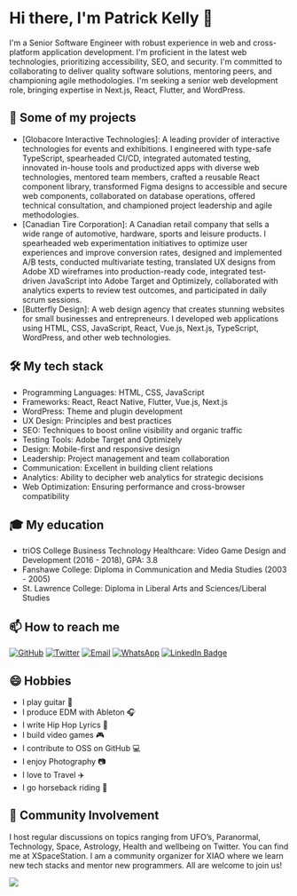 # Hi there, I'm Patrick Kelly 👋

I'm a Senior Software Engineer with robust experience in web and cross-platform application development. I'm proficient in the latest web technologies, prioritizing accessibility, SEO, and security. I'm committed to collaborating to deliver quality software solutions, mentoring peers, and championing agile methodologies. I'm seeking a senior web development role, bringing expertise in Next.js, React, Flutter, and WordPress.

## 🚀 Some of my projects

- [Globacore Interactive Technologies]: A leading provider of interactive technologies for events and exhibitions. I engineered with type-safe TypeScript, spearheaded CI/CD, integrated automated testing, innovated in-house tools and productized apps with diverse web technologies, mentored team members, crafted a reusable React component library, transformed Figma designs to accessible and secure web components, collaborated on database operations, offered technical consultation, and championed project leadership and agile methodologies.
- [Canadian Tire Corporation]: A Canadian retail company that sells a wide range of automotive, hardware, sports and leisure products. I spearheaded web experimentation initiatives to optimize user experiences and improve conversion rates, designed and implemented A/B tests, conducted multivariate testing, translated UX designs from Adobe XD wireframes into production-ready code, integrated test-driven JavaScript into Adobe Target and Optimizely, collaborated with analytics experts to review test outcomes, and participated in daily scrum sessions.
- [Butterfly Design]: A web design agency that creates stunning websites for small businesses and entrepreneurs. I developed web applications using HTML, CSS, JavaScript, React, Vue.js, Next.js, TypeScript, WordPress, and other web technologies.

## 🛠️ My tech stack

- Programming Languages: HTML, CSS, JavaScript
- Frameworks: React, React Native, Flutter, Vue.js, Next.js
- WordPress: Theme and plugin development
- UX Design: Principles and best practices
- SEO: Techniques to boost online visibility and organic traffic
- Testing Tools: Adobe Target and Optimizely
- Design: Mobile-first and responsive design
- Leadership: Project management and team collaboration
- Communication: Excellent in building client relations
- Analytics: Ability to decipher web analytics for strategic decisions
- Web Optimization: Ensuring performance and cross-browser compatibility

## 🎓 My education

- triOS College Business Technology Healthcare: Video Game Design and Development (2016 - 2018), GPA: 3.8
- Fanshawe College: Diploma in Communication and Media Studies (2003 - 2005)
- St. Lawrence College: Diploma in Liberal Arts and Sciences/Liberal Studies

## 📫 How to reach me

[![GitHub](https://img.shields.io/badge/-GitHub-black.svg?style=flat-square&logo=github&colorB=555)](https://github.com/patgpt/)
[![Twitter](https://img.shields.io/badge/-Twitter-black.svg?style=flat-square&logo=twitter&colorB=555)](https://twitter.com/xspacehost)
[![Email](https://img.shields.io/badge/-Email-black.svg?style=flat-square&logo=gmail&colorB=555)](mailto:hello@channel42.ca)
[![WhatsApp](https://img.shields.io/badge/-WhatsApp-green)](https://wa.me/12368776096)
[![LinkedIn Badge](https://img.shields.io/badge/LinkedIn-Profile_Name-blue.svg)](https://www.linkedin.com/in/xspacehost/)

## 😄 Hobbies
- I play guitar 🎸
- I produce EDM with Ableton 🎧
- I write Hip Hop Lyrics 🎤
- I build video games 🎮
- I contribute to OSS on GitHub 💻
- I enjoy Photography 📷
- I love to Travel ✈️
- I go horseback riding 🐴

## 🚀 Community Involvement

I host regular discussions on topics ranging from UFO’s, Paranormal, Technology, Space, Astrology, Health and wellbeing on Twitter. You can find me at XSpaceStation.
I am a community organizer for XIAO where we learn new tech stacks and mentor new programmers. All are welcome to join us!

 
<a href="https://discord.gg/1108214020378464400" target="_blank"><img src="https://img.shields.io/discord/1108214020378464400.svg?label=Chat%20on%20Discord&logo=discord&colorB=7289DA"></a>
